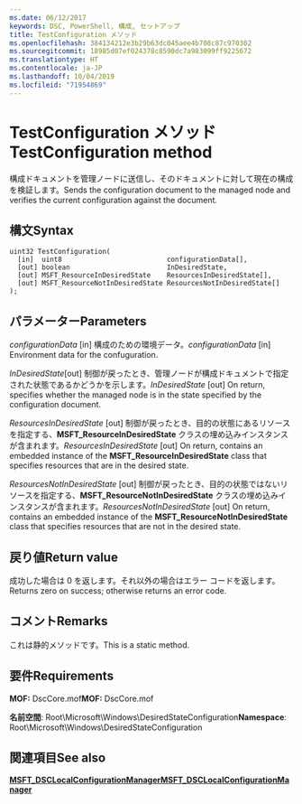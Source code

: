 ```yaml
---
ms.date: 06/12/2017
keywords: DSC, PowerShell, 構成, セットアップ
title: TestConfiguration メソッド
ms.openlocfilehash: 384134212e3b29b63dc045aee4b708c87c970302
ms.sourcegitcommit: 18985d07ef024378c8590dc7a983099ff9225672
ms.translationtype: HT
ms.contentlocale: ja-JP
ms.lasthandoff: 10/04/2019
ms.locfileid: "71954869"
---
```

# <a name="testconfiguration-method"></a><span data-ttu-id="474be-103">TestConfiguration メソッド</span><span class="sxs-lookup"><span data-stu-id="474be-103">TestConfiguration method</span></span>

<span data-ttu-id="474be-104">構成ドキュメントを管理ノードに送信し、そのドキュメントに対して現在の構成を検証します。</span><span class="sxs-lookup"><span data-stu-id="474be-104">Sends the configuration document to the managed node and verifies the current configuration against the document.</span></span>

## <a name="syntax"></a><span data-ttu-id="474be-105">構文</span><span class="sxs-lookup"><span data-stu-id="474be-105">Syntax</span></span>

```mof
uint32 TestConfiguration(
  [in]  uint8                          configurationData[],
  [out] boolean                        InDesiredState,
  [out] MSFT_ResourceInDesiredState    ResourcesInDesiredState[],
  [out] MSFT_ResourceNotInDesiredState ResourcesNotInDesiredState[]
);
```

## <a name="parameters"></a><span data-ttu-id="474be-106">パラメーター</span><span class="sxs-lookup"><span data-stu-id="474be-106">Parameters</span></span>

<span data-ttu-id="474be-107">*configurationData* \[in\] 構成のための環境データ。</span><span class="sxs-lookup"><span data-stu-id="474be-107">*configurationData* \[in\] Environment data for the confuguration.</span></span>

<span data-ttu-id="474be-108">*InDesiredState*\[out\] 制御が戻ったとき、管理ノードが構成ドキュメントで指定された状態であるかどうかを示します。</span><span class="sxs-lookup"><span data-stu-id="474be-108">*InDesiredState* \[out\] On return, specifies whether the managed node is in the state specified by the configuration document.</span></span>

<span data-ttu-id="474be-109">*ResourcesInDesiredState* \[out\] 制御が戻ったとき、目的の状態にあるリソースを指定する、**MSFT_ResourceInDesiredState** クラスの埋め込みインスタンスが含まれます。</span><span class="sxs-lookup"><span data-stu-id="474be-109">*ResourcesInDesiredState* \[out\] On return, contains an embedded instance of the **MSFT_ResourceInDesiredState** class that specifies resources that are in the desired state.</span></span>

<span data-ttu-id="474be-110">*ResourcesNotInDesiredState* \[out\] 制御が戻ったとき、目的の状態ではないリソースを指定する、**MSFT_ResourceNotInDesiredState** クラスの埋め込みインスタンスが含まれます。</span><span class="sxs-lookup"><span data-stu-id="474be-110">*ResourcesNotInDesiredState* \[out\] On return, contains an embedded instance of the **MSFT_ResourceNotInDesiredState** class that specifies resources that are not in the desired state.</span></span>

## <a name="return-value"></a><span data-ttu-id="474be-111">戻り値</span><span class="sxs-lookup"><span data-stu-id="474be-111">Return value</span></span>

<span data-ttu-id="474be-112">成功した場合は 0 を返します。それ以外の場合はエラー コードを返します。</span><span class="sxs-lookup"><span data-stu-id="474be-112">Returns zero on success; otherwise returns an error code.</span></span>

## <a name="remarks"></a><span data-ttu-id="474be-113">コメント</span><span class="sxs-lookup"><span data-stu-id="474be-113">Remarks</span></span>

<span data-ttu-id="474be-114">これは静的メソッドです。</span><span class="sxs-lookup"><span data-stu-id="474be-114">This is a static method.</span></span>

## <a name="requirements"></a><span data-ttu-id="474be-115">要件</span><span class="sxs-lookup"><span data-stu-id="474be-115">Requirements</span></span>

<span data-ttu-id="474be-116">**MOF:** DscCore.mof</span><span class="sxs-lookup"><span data-stu-id="474be-116">**MOF:** DscCore.mof</span></span>

<span data-ttu-id="474be-117">**名前空間**: Root\Microsoft\Windows\DesiredStateConfiguration</span><span class="sxs-lookup"><span data-stu-id="474be-117">**Namespace**: Root\Microsoft\Windows\DesiredStateConfiguration</span></span>

## <a name="see-also"></a><span data-ttu-id="474be-118">関連項目</span><span class="sxs-lookup"><span data-stu-id="474be-118">See also</span></span>

[<span data-ttu-id="474be-119">**MSFT_DSCLocalConfigurationManager**</span><span class="sxs-lookup"><span data-stu-id="474be-119">**MSFT_DSCLocalConfigurationManager**</span></span>](msft-dsclocalconfigurationmanager.md)
